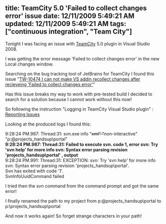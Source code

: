 title: TeamCity 5.0 '​Failed to collect changes error' issue
date: 12/11/2009 5:49:21 AM
updated: 12/11/2009 5:49:21 AM
tags: ["continuous integration", "Team City"]
---
Tonight I was facing an issue with [TeamCity](http://www.jetbrains.com/teamcity/index.html) 5.0 plugin in Visual Studio 2008. 

I was getting the error message '​Failed to collect changes error' in the new Local changes window.

Searching on the bug tracking tool of JetBrains for TeamCity I found this issue "[TW-10474 I can not make VS addin recollect changes after recieveing '​Failed to collect changes error'](http://youtrack.jetbrains.net/issue/TW-10474)”

Has this issue breaks my way to work with pre-tested build I decided to search for a solution because I cannot work without this now!

So following the instruction "Logging in TeamCity Visual Studio plugin" : [Reporting Issues](http://www.jetbrains.net/confluence/display/TCD3/Reporting+Issues)

Looking at the produced logs I found this: 

9:28:24 PM.987: Thread:31: svn.exe info "<del>xml" "</del>non-interactive" "p:\@projects\_handsup\portal"      
**9:28:24 PM.987: Thread:31: Failed to execute svn. code 1, error svn: Try 'svn help' for more info svn: Syntax error parsing revision 'projects\_handsup\portal' , output <?xml version="1.0"?> <info>**      
9:28:24 PM.991: Thread:31: EXCEPTION: svn: Try 'svn help' for more info      
svn: Syntax error parsing revision 'projects\_handsup\portal'.      
Svn has exited with code '1'.      
SvnInfoUuidCommand failed

I tried then the svn command from the command prompt and got the same error!

I finally renamed the path to my project from p:\@projects\_handsup\portal to p:\projects\_handsup\portal 

And now it works again! So forget strange characters in your path!
